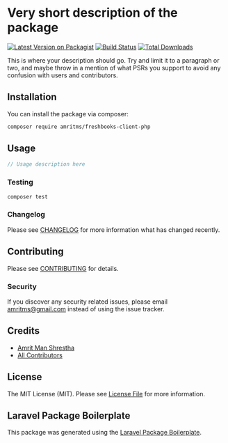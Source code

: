 # Very short description of the package

[![Latest Version on Packagist](https://img.shields.io/packagist/v/amritms/freshbooks-client-php.svg?style=flat-square)](https://packagist.org/packages/amritms/freshbooks-client-php)
[![Build Status](https://img.shields.io/travis/amritms/freshbooks-client-php/master.svg?style=flat-square)](https://travis-ci.org/amritms/freshbooks-client-php)
[![Total Downloads](https://img.shields.io/packagist/dt/amritms/freshbooks-client-php.svg?style=flat-square)](https://packagist.org/packages/amritms/freshbooks-client-php)

This is where your description should go. Try and limit it to a paragraph or two, and maybe throw in a mention of what PSRs you support to avoid any confusion with users and contributors.

## Installation

You can install the package via composer:

```bash
composer require amritms/freshbooks-client-php
```

## Usage

``` php
// Usage description here
```

### Testing

``` bash
composer test
```

### Changelog

Please see [CHANGELOG](CHANGELOG.md) for more information what has changed recently.

## Contributing

Please see [CONTRIBUTING](CONTRIBUTING.md) for details.

### Security

If you discover any security related issues, please email amritms@gmail.com instead of using the issue tracker.

## Credits

- [Amrit Man Shrestha](https://github.com/amritms)
- [All Contributors](../../contributors)

## License

The MIT License (MIT). Please see [License File](LICENSE.md) for more information.

## Laravel Package Boilerplate

This package was generated using the [Laravel Package Boilerplate](https://laravelpackageboilerplate.com).

